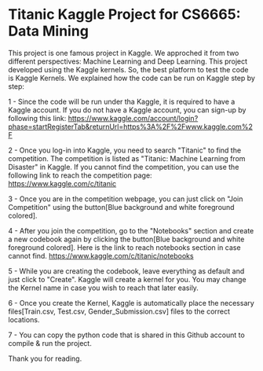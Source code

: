 # Titanic Kaggle Project for CS6665: Data Mining

This project is one famous project in Kaggle. We approched it from two different perspectives: Machine Learning and Deep Learning. This project developed using the Kaggle kernels. So, the best platform to test the code is Kaggle Kernels. We explained how the code can be run on Kaggle step by step:

1 - Since the code will be run under tha Kaggle, it is required to have a Kaggle account. If you do not have a Kaggle account, you can sign-up by following this link: https://www.kaggle.com/account/login?phase=startRegisterTab&returnUrl=https%3A%2F%2Fwww.kaggle.com%2F

2 - Once you log-in into Kaggle, you need to search "Titanic" to find the competition. The competition is listed as "Titanic: Machine Learning from Disaster" in Kaggle. If you cannot find the competition, you can use the following link to reach the competition page: https://www.kaggle.com/c/titanic

3 - Once you are in the competition webpage, you can just click on "Join Competition" using the button[Blue background and white foreground colored].

4 - After you join the competition, go to the "Notebooks" section and create a new codebook again by clicking the button[Blue background and white foreground colored]. Here is the link to reach notebooks section in case cannot find. https://www.kaggle.com/c/titanic/notebooks

5 - While you are creating the codebook, leave everything as default and just click to "Create". Kaggle will create a kernel for you. You may change the Kernel name in case you wish to reach that later easily.

6 - Once you create the Kernel, Kaggle is automatically place the necessary files[Train.csv, Test.csv, Gender_Submission.csv] files to the correct locations.

7 - You can copy the python code that is shared in this Github account to compile & run the project.

Thank you for reading.



